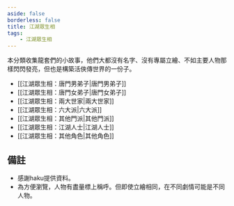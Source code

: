 ```yaml
---
aside: false
borderless: false
title: 江湖眾生相
tags:
    - 江湖眾生相
---
```


本分類收集龍套們的小故事，他們大都沒有名字、沒有專屬立繪、不如主要人物那樣閃閃發亮，但也是構築活俠傳世界的一份子。<br>

- [[江湖眾生相：唐門男弟子|唐門男弟子]]
- [[江湖眾生相：唐門女弟子|唐門女弟子]]
- [[江湖眾生相：兩大世家|兩大世家]]
- [[江湖眾生相：六大派|六大派]]
- [[江湖眾生相：其他門派|其他門派]]
- [[江湖眾生相：江湖人士|江湖人士]]
- [[江湖眾生相：其他角色|其他角色]]

## 備註

- 感謝haku提供資料。
- 為方便瀏覽，人物有盡量標上稱呼。但即使立繪相同，在不同劇情可能是不同人物。